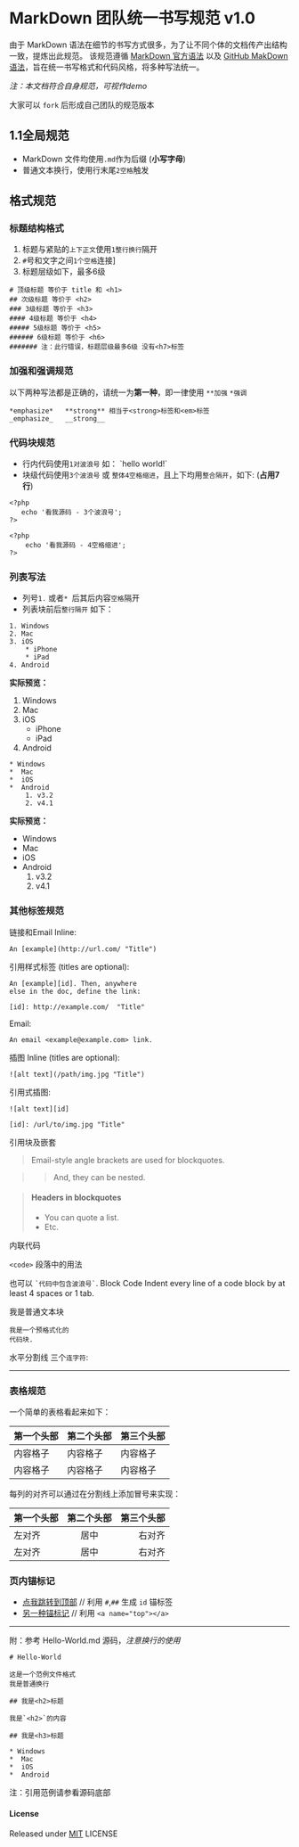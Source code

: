 # MarkDown 团队统一书写规范 v1.0

由于 MarkDown 语法在细节的书写方式很多，为了让不同个体的文档传产出结构一致，提炼出此规范。
该规范遵循 [MarkDown 官方语法] 以及 [GitHub MakDown 语法]，旨在统一书写格式和代码风格，将多种写法统一。

*注：本文档符合自身规范，可视作demo*

大家可以 `fork` 后形成自己团队的规范版本

## 1.1全局规范
<a name="top"></a>

* MarkDown 文件均使用`.md`作为后缀 (**小写字母**)
* 普通文本换行，使用行末尾`2空格`触发

## 格式规范

### 标题结构格式

1. 标题与紧贴的`上下正文`使用`1整行换行`隔开
2. `#`号和文字之间`1个空格`连接]
3. 标题层级如下，最多6级

```
# 顶级标题 等价于 title 和 <h1>
## 次级标题 等价于 <h2>
### 3级标题 等价于 <h3>
#### 4级标题 等价于 <h4>
##### 5级标题 等价于 <h5>
###### 6级标题 等价于 <h6>
####### 注：此行错误，标题层级最多6级 没有<h7>标签
```

### 加强和强调规范

以下两种写法都是正确的，请统一为**第一种**，即一律使用 `**加强` `*强调`

```
*emphasize*   **strong** 相当于<strong>标签和<em>标签
_emphasize_   __strong__
```

### 代码块规范

* 行内代码使用`1对波浪号` 如： \`hello world!\`
* 块级代码使用`3个波浪号` 或 `整体4空格缩进`，且上下均用`整合隔开`，如下:  (**占用7行**)

```  
<?php   
   echo '看我源码 - 3个波浪号';  
?>  
```

    <?php   
        echo '看我源码 - 4空格缩进';  
    ?>  
 
### 列表写法

* 列号`1.` 或者`* `后其后内容`空格`隔开
* 列表块前后`整行隔开` 如下：

```    
1. Windows  
2. Mac
3. iOS
    * iPhone
    * iPad
4. Android
```

**实际预览：**

1. Windows  
2. Mac
3. iOS
    * iPhone
    * iPad
4. Android

```    
* Windows  
*  Mac
*  iOS
*  Android
    1. v3.2
    2. v4.1
```

**实际预览：**

* Windows  
*  Mac
*  iOS
*  Android
    1. v3.2
    2. v4.1

### 其他标签规范

链接和Email
Inline:

```
An [example](http://url.com/ "Title")
```

引用样式标签 (titles are optional):

    An [example][id]. Then, anywhere
    else in the doc, define the link:

    [id]: http://example.com/  "Title"

Email:

```
An email <example@example.com> link.
```

插图
Inline (titles are optional):

```
![alt text](/path/img.jpg "Title")
```

引用式插图:

    ![alt text][id]
    
    [id]: /url/to/img.jpg "Title"


引用块及嵌套

> Email-style angle brackets
> are used for blockquotes.

> > And, they can be nested.

> #### Headers in blockquotes
> 
> * You can quote a list.
> * Etc.

内联代码

`<code>` 段落中的用法

也可以 `` `代码中包含波浪号` ``.
Block Code
Indent every line of a code block by at least 4 spaces or 1 tab.

我是普通文本块

    我是一个预格式化的
    代码块.

水平分割线
三个`连字符`:

---

### 表格规范

一个简单的表格看起来如下：

第一个头部 | 第二个头部 | 第三个头部
--------|---------|-------
内容格子 | 内容格子 | 内容格子
内容格子 | 内容格子 | 内容格子

每列的对齐可以通过在分割线上添加冒号来实现：

第一个头部 | 第二个头部 | 第三个头部
:--------|:---------:|-------:
左对齐 | 居中 | 右对齐
左对齐 | 居中 | 右对齐

### 页内锚标记

* [点我跳转到顶部](#11全局规范)   // 利用 `#`,`##` 生成 `id` 锚标签  
* [另一种锚标记](#top) // 利用 `<a name="top"></a>`

---

附：参考 Hello-World.md 源码，*注意换行的使用*

```
# Hello-World

这是一个范例文件格式
我是普通换行

## 我是<h2>标题

我是`<h2>`的内容

## 我是<h3>标题

* Windows  
*  Mac
*  iOS
*  Android

```

注：引用范例请参看源码底部

#### License

Released under [MIT](http://rem.mit-license.org/) LICENSE

[MarkDown 官方语法]: http://daringfireball.net/projects/markdown/
[GitHub MakDown 语法]: https://github.com/mojombo/github-flavored-markdown/issues/1